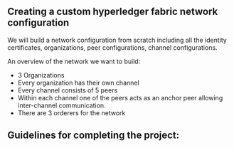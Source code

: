 Creating a custom hyperledger fabric network configuration
----------------------------------------------------------
We will build a network configuration from scratch including all the identity certificates, organizations, peer configurations, channel configurations.

An overview of the network we want to build:

* 3 Organizations
* Every organization has their own channel
* Every channel consists of 5 peers
* Within each channel one of the peers acts as an anchor peer allowing inter-channel communication.
* There are 3 orderers for the network

Guidelines for completing the project:
------------------------
